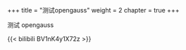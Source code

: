 +++
title = "测试opengauss"
weight = 2
chapter = true
+++

测试 opengauss

{{< bilibili BV1nK4y1X72z >}}
